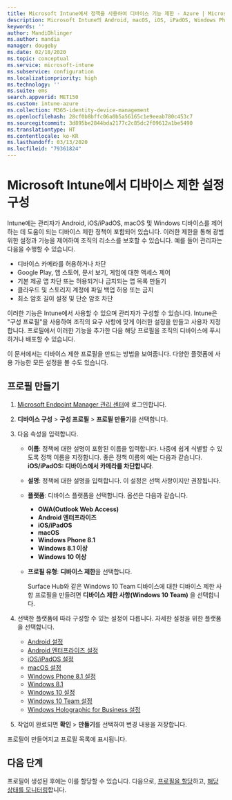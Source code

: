 ```yaml
---
title: Microsoft Intune에서 정책을 사용하여 디바이스 기능 제한 - Azure | Microsoft Docs
description: Microsoft Intune의 Android, macOS, iOS, iPadOS, Windows Phone 및 Windows 10 디바이스에서 기능을 제한하는 디바이스 프로필 추가
keywords: ''
author: MandiOhlinger
ms.author: mandia
manager: dougeby
ms.date: 02/18/2020
ms.topic: conceptual
ms.service: microsoft-intune
ms.subservice: configuration
ms.localizationpriority: high
ms.technology: ''
ms.suite: ems
search.appverid: MET150
ms.custom: intune-azure
ms.collection: M365-identity-device-management
ms.openlocfilehash: 28cf0b8bffc06a0b5a56165c1e9eeab780c453c7
ms.sourcegitcommit: 3d895be2844bda2177c2c85dc2f09612a1be5490
ms.translationtype: HT
ms.contentlocale: ko-KR
ms.lasthandoff: 03/13/2020
ms.locfileid: "79361824"
---
```

# <a name="configure-device-restriction-settings-in-microsoft-intune"></a>Microsoft Intune에서 디바이스 제한 설정 구성



Intune에는 관리자가 Android, iOS/iPadOS, macOS 및 Windows 디바이스를 제어하는 데 도움이 되는 디바이스 제한 정책이 포함되어 있습니다. 이러한 제한을 통해 광범위한 설정과 기능을 제어하여 조직의 리소스를 보호할 수 있습니다. 예를 들어 관리자는 다음을 수행할 수 있습니다.

- 디바이스 카메라를 허용하거나 차단
- Google Play, 앱 스토어, 문서 보기, 게임에 대한 액세스 제어
- 기본 제공 앱 차단 또는 허용되거나 금지되는 앱 목록 만들기
- 클라우드 및 스토리지 계정에 파일 백업 허용 또는 금지
- 최소 암호 길이 설정 및 단순 암호 차단

이러한 기능은 Intune에서 사용할 수 있으며 관리자가 구성할 수 있습니다. Intune은 "구성 프로필"을 사용하여 조직의 요구 사항에 맞게 이러한 설정을 만들고 사용자 지정합니다. 프로필에서 이러한 기능을 추가한 다음 해당 프로필을 조직의 디바이스에 푸시하거나 배포할 수 있습니다.

이 문서에서는 디바이스 제한 프로필을 만드는 방법을 보여줍니다. 다양한 플랫폼에 사용 가능한 모든 설정을 볼 수도 있습니다.

## <a name="create-the-profile"></a>프로필 만들기

1. [Microsoft Endpoint Manager 관리 센터](https://go.microsoft.com/fwlink/?linkid=2109431)에 로그인합니다.
2. **디바이스 구성** > **구성 프로필** > **프로필 만들기**를 선택합니다.
3. 다음 속성을 입력합니다.

    - **이름**: 정책에 대한 설명이 포함된 이름을 입력합니다. 나중에 쉽게 식별할 수 있도록 정책 이름을 지정합니다. 좋은 정책 이름의 예는 다음과 같습니다. **iOS/iPadOS: 디바이스에서 카메라를 차단합니다**.
    - **설명**: 정책에 대한 설명을 입력합니다. 이 설정은 선택 사항이지만 권장됩니다.
    - **플랫폼**: 디바이스 플랫폼을 선택합니다. 옵션은 다음과 같습니다.  

        - **OWA(Outlook Web Access)**
        - **Android 엔터프라이즈**
        - **iOS/iPadOS**
        - **macOS**
        - **Windows Phone 8.1**
        - **Windows 8.1 이상**
        - **Windows 10 이상**

    - **프로필 유형**: **디바이스 제한**을 선택합니다.

        Surface Hub와 같은 Windows 10 Team 디바이스에 대한 디바이스 제한 사항 프로필을 만들려면 **디바이스 제한 사항(Windows 10 Team)** 을 선택합니다.

4. 선택한 플랫폼에 따라 구성할 수 있는 설정이 다릅니다. 자세한 설정을 위한 플랫폼을 선택합니다.

    - [Android 설정](device-restrictions-android.md)
    - [Android 엔터프라이즈 설정](device-restrictions-android-for-work.md)
    - [iOS/iPadOS 설정](device-restrictions-ios.md)
    - [macOS 설정](device-restrictions-macos.md)
    - [Windows Phone 8.1 설정](device-restrictions-windows-phone-8-1.md)
    - [Windows 8.1](device-restrictions-windows-8-1.md)
    - [Windows 10 설정](device-restrictions-windows-10.md)
    - [Windows 10 Team 설정](device-restrictions-windows-10-teams.md)
    - [Windows Holographic for Business 설정](device-restrictions-windows-holographic.md)

5. 작업이 완료되면 **확인** > **만들기**를 선택하여 변경 내용을 저장합니다.

프로필이 만들어지고 프로필 목록에 표시됩니다.

## <a name="next-steps"></a>다음 단계

프로필이 생성된 후에는 이를 할당할 수 있습니다. 다음으로, [프로필을 할당](device-profile-assign.md)하고, [해당 상태를 모니터링](device-profile-monitor.md)합니다.

<!--  Removing image as part of design review; retaining source until we known the disposition.

## Example of device restriction settings

In this high-level example, you'll create a device restriction policy that blocks the use of the built-in camera app on Android devices.

![How to disable the camera on Android devices](./media/device-restrictions-configure/disable-android-camera.png)

-->
